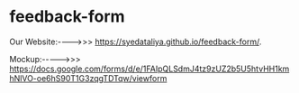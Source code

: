 # feedback-form

Our Website:---->>>    https://syedataliya.github.io/feedback-form/.

Mockup:----->>>        https://docs.google.com/forms/d/e/1FAIpQLSdmJ4tz9zUZ2b5U5htvHH1kmhNlVO-oe6hS90T1G3zqgTDTqw/viewform
